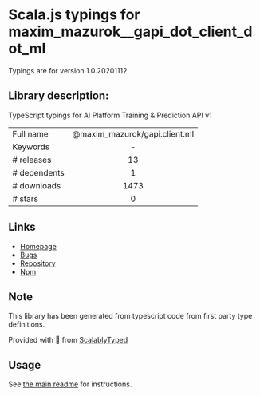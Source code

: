 
# Scala.js typings for maxim_mazurok__gapi_dot_client_dot_ml

Typings are for version 1.0.20201112

## Library description:
TypeScript typings for AI Platform Training & Prediction API v1

|                    |                 |
| ------------------ | :-------------: |
| Full name          | @maxim_mazurok/gapi.client.ml |
| Keywords           | - |
| # releases         | 13 |
| # dependents       | 1 |
| # downloads        | 1473 |
| # stars            | 0 |

## Links
- [Homepage](https://github.com/Maxim-Mazurok/google-api-typings-generator#readme)
- [Bugs](https://github.com/Maxim-Mazurok/google-api-typings-generator/issues)
- [Repository](https://github.com/Maxim-Mazurok/google-api-typings-generator)
- [Npm](https://www.npmjs.com/package/%40maxim_mazurok%2Fgapi.client.ml)
    


## Note
This library has been generated from typescript code from first party type definitions.

Provided with :purple_heart: from [ScalablyTyped](https://github.com/oyvindberg/ScalablyTyped)

## Usage
See [the main readme](../../readme.md) for instructions.


